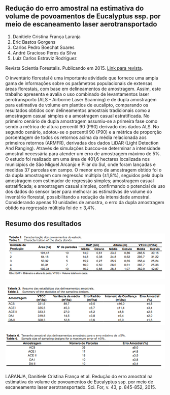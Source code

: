 ## Redução do erro amostral na estimativa do volume de povoamentos de Eucalyptus ssp. por meio de escaneamento laser aerotransportado

1. Danitiele Cristina França Laranja
2. Eric Bastos Gorgens
3. Carlos Pedro Boechat Soares
4. André Gracioso Peres da Silva
5. Luiz Carlos Estraviz Rodriguez

Revista Scientia Forestalis. Publicando em 2015. [Link para revista](https://www.ipef.br/publicacoes/scientia/nr108/cap09.pdf).

O inventário florestal é uma importante atividade que fornece uma ampla gama de informações sobre os parâmetros populacionais de extensas áreas florestais, com base em delineamentos de amostragem. Assim, este trabalho apresenta e avalia o uso combinado de levantamentos laser aerotransporto (ALS - Airborne Laser Scanning) e de dupla amostragem para estimativa de volume em plantios de eucalipto, comparando os resultados obtidos com delineamentos amostrais tradicionais como a amostragem casual simples e a amostragem casual estratificada. No primeiro cenário de dupla amostragem assumiu-se a primeira fase como sendo a métrica de altura percentil 90 (P90) derivado dos dados ALS. No segundo cenário, adotou-se o percentil 90 (P90) e a métrica de proporção porcentagem de todos os retornos acima da média relacionada aos primeiros retornos (ARMFR), derivadas dos dados LiDAR (Light Detection And Ranging). Através de simulações buscou-se determinar a intensidade amostral necessária para atender um erro de amostragem máximo de 5%. O estudo foi realizado em uma área de 401,6 hectares localizada nos municípios de São Miguel Arcanjo e Pilar do Sul, onde foram lançadas e medidas 37 parcelas em campo. O menor erro de amostragem obtido foi o da dupla amostragem com regressão múltipla (±1,8%), seguidos pela dupla amostragem com estimador de regressão simples; amostragem casual estratificada; e amostragem casual simples, confirmando o potencial de uso dos dados do sensor laser para melhorar as estimativas de volume do inventário florestal, possibilitando a redução da intensidade amostral. Considerando apenas 10 unidades de amostra, o erro da dupla amostragem obtido na regressão múltipla foi de ± 3,4%.


## Resumo dos resultados

![](img/amostragem.png)

![](img/erro.png)

![](img/tamanho.png)

LARANJA, Danitiele Cristina França et al. Redução do erro amostral na estimativa do volume de povoamentos de Eucalyptus ssp. por meio de escaneamento laser aerotransportado. Sci. For, v. 43, p. 845-852, 2015.
